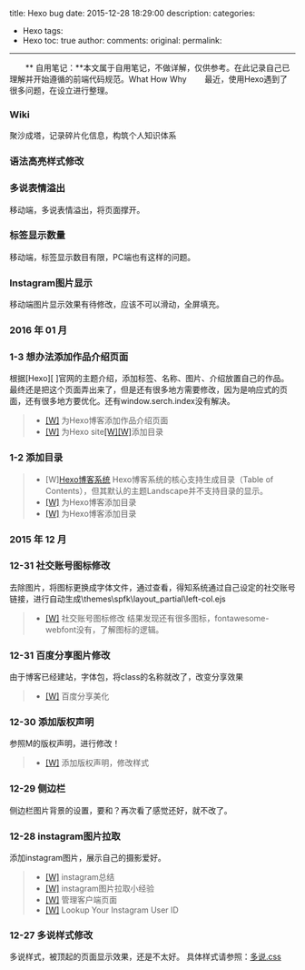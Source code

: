 title: Hexo bug
date: 2015-12-28 18:29:00
description: 
categories:
- Hexo
tags:
- Hexo
toc: true
author:
comments:
original:
permalink: 
---
　　** 自用笔记：**本文属于自用笔记，不做详解，仅供参考。在此记录自己已理解并开始遵循的前端代码规范。What How Why
　　最近，使用Hexo遇到了很多问题，在设立进行整理。
<!-- more -->



### Wiki

聚沙成塔，记录碎片化信息，构筑个人知识体系

### 语法高亮样式修改

### 多说表情溢出
移动端，多说表情溢出，将页面撑开。

### 标签显示数量
移动端，标签显示数目有限，PC端也有这样的问题。

### Instagram图片显示
移动端图片显示效果有待修改，应该不可以滑动，全屏填充。

### 2016 年 01 月

### 1-3 想办法添加作品介绍页面
根据[Hexo][ ]官网的主题介绍，添加标签、名称、图片、介绍放置自己的作品。
最终还是把这个页面弄出来了，但是还有很多地方需要修改，因为是响应式的页面，还有很多地方要优化。还有window.serch.index没有解决。

> - [[W]][9] 为Hexo博客添加作品介绍页面
> - [[W]][10] 为Hexo site[[W]][11][[W]][12]添加目录

[12]: https://github.com/hexojs/site/blob/master/themes/navy/layout/partial/theme.swig "hexo site"
[11]: https://github.com/hexojs/site/blob/master/themes/navy/layout/partial/plugin.swig "hexo site"
[10]: https://github.com/hexojs/site/blob/master/themes/navy/layout/plugins.swig "hexo site"
[9]: http://luuman.github.io/2015/12/27/Hexo-plug/#u63D2_u5165_u81EA_u5B9A_u4E49_u9875_u9762 "hexo plug"

### 1-2 添加目录

> - [W][Hexo博客系统][7] Hexo博客系统的核心支持生成目录（Table of Contents），但其默认的主题Landscape并不支持目录的显示。
> - [[W]][7]  为Hexo博客添加目录
> - [[W]][8] 为Hexo博客添加目录

[8]: /2015/12/27/Hexo-plug/#u4E3AHexo_u535A_u5BA2_u6DFB_u52A0_u76EE_u5F55 "为Hexo博客添加目录 left-col.ejs"
[7]: http://kuangqi.me/tricks/enable-table-of-contents-on-hexo/ "为Hexo博客添加目录 left-col.ejs"

### 2015 年 12 月

### 12-31 社交账号图标修改
去除图片，将图标更换成字体文件，通过查看，得知系统通过自己设定的社交账号链接，进行自动生成\themes\spfk\layout\_partial\left-col.ejs

> - [[W]][6] 社交账号图标修改
结果发现还有很多图标，fontawesome-webfont没有，了解图标的逻辑。

[6]: /2015/12/27/Hexo-plug/#u5B89_u88C5_u5206_u4EAB_u6309_u94AE "社交账号图标修改 left-col.ejs"

### 12-31 百度分享图片修改
由于博客已经建站，字体包，将class的名称就改了，改变分享效果

> - [[W]][5] 百度分享美化

[5]: /2015/12/27/Hexo-plug/#u5B89_u88C5_u5206_u4EAB_u6309_u94AE "百度分享美化 article.ejs"

### 12-30 添加版权声明
参照M的版权声明，进行修改！
> - [[W]][4] 添加版权声明，修改样式

[4]: /2015/12/27/Hexo-plug/#u6DFB_u52A0_u7248_u6743_u58F0_u660E "添加版权声明 nav.ejs"

### 12-29 侧边栏
侧边栏图片背景的设置，要和？再次看了感觉还好，就不改了。

### 12-28 instagram图片拉取
添加instagram图片，展示自己的摄影爱好。
> - [[W]][0] instagram总结
> - [[W]][1] instagram图片拉取小经验
> - [[W]][2] 管理客户端页面
> - [[W]][3] Lookup Your Instagram User ID

[3]: http://jelled.com/instagram/lookup-user-id "Lookup Your Instagram User ID"
[2]: http://instagram.com/developer/clients/manage/ "管理客户端页面"
[1]: http://litten.github.io/2014/03/03/instagram-api-ex/ "instagram图片拉取小经验"
[0]: /2015/12/27/Hexo-plug/#u540C_u6B65instagram_u56FE_u7247 "instagram: 教程总结"


### 12-27 多说样式修改
多说样式，被顶起的页面显示效果，还是不太好。
具体样式请参照：[多说.css](https://github.com/luuman/Hexo/blob/master/themes/spfk/source/css/%E5%A4%9A%E8%AF%B4.css)